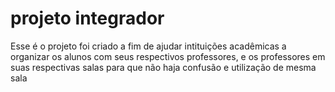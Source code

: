 # projeto integrador
 Esse é o projeto foi criado a fim de ajudar intituições acadêmicas a organizar os alunos com seus respectivos professores, e os professores em suas respectivas salas para que não haja confusão e utilização de mesma sala 
